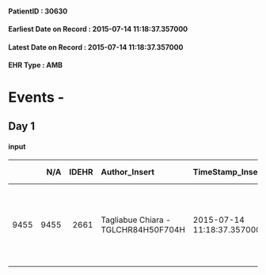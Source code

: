 
#### PatientID : 30630
#### Earliest Date on Record : 2015-07-14 11:18:37.357000
#### Latest Date on Record : 2015-07-14 11:18:37.357000
#### EHR Type : AMB

# Events - 

## Day 1

#### input
|      |    N/A |   IDEHR | Author_Insert                       | TimeStamp_Insert           | EHRType   |   PatientID |   IDDigitalSignDocument | persone_vicine   |   Unnamed: 0_x.1 |   IDANAMNESI_SOCIALE | Patient   | FamigliaAltro   | Paziente_T   | FamigliaAltro_T   |   Non_Rilevabile_x.1 | Note_Non_Rilevabile_x.1   | opt_Problemi   | chk_competenza                                 | opt_paziente_a   | opt_famiglia_a   | opt_adeguatezza   | ds_note_ad                                                                                   | opt_paziente_solo   | ds_note_con               | opt_presente_assente   | Presenza_minori   | Caregiver_principale   | opt_capacita     | ds_familiari_coinv    | opt_presente   | opt_risorse_ec   | opt_paziente_psi   | opt_Ins_vol   | opt_paziente_ad   | opt_caregiver_ad   | opt_inv_civile   |   invalidita_perc | Needs               | Domestic partnership   | Fragility   | opt_indennita_acc   | opt_famiglia_psi   |
|-----:|-------:|--------:|:------------------------------------|:---------------------------|:----------|------------:|------------------------:|:-----------------|-----------------:|---------------------:|:----------|:----------------|:-------------|:------------------|---------------------:|:--------------------------|:---------------|:-----------------------------------------------|:-----------------|:-----------------|:------------------|:---------------------------------------------------------------------------------------------|:--------------------|:--------------------------|:-----------------------|:------------------|:-----------------------|:-----------------|:----------------------|:---------------|:-----------------|:-------------------|:--------------|:------------------|:-------------------|:-----------------|------------------:|:--------------------|:-----------------------|:------------|:--------------------|:-------------------|
| 9455 |   9455 |    2661 | Tagliabue Chiara - TGLCHR84H50F704H | 2015-07-14 11:18:37.357000 | AMB       |       30630 |                  102643 | N/A              |             1146 |                  745 | No#0      | Si#1            | No#0         | Si#1              |                    0 | NR                        | No#0           | competenza/capacit√† assistenziale caregiver#0 | Indefinite#2     | Congruenti#1     | Da valutare#2     | Il pz. √® assistito dalla moglie (cardiopatica e diabetica). Presenti tre figlie fuori casa. | No#0                | Il pz. vive con la moglie | Presente#1             | No#0              | wife                   | Incrementabile#1 | moglie e genero Livio | No#0           | Da valutare#2    | No#0               | No#0          | Parziale#1        | Totale#2           | Si#1             |               100 | Clinici#0;Sociali#1 | Coniuge/Convivente#0   | fisica#1    | No#0                | No#0               |


